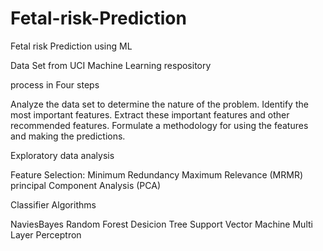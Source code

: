 # Fetal-risk-Prediction
Fetal risk Prediction using ML


Data Set from UCI Machine Learning respository

process in Four steps

Analyze the data set to determine the nature of the problem.
Identify the most important features.
Extract these important features and other recommended features.
Formulate a methodology for using the features and making the predictions. 


Exploratory data analysis

Feature Selection:
  Minimum Redundancy Maximum Relevance (MRMR)
  principal Component Analysis (PCA)
  
Classifier Algorithms

  NaviesBayes
  Random Forest
  Desicion Tree
  Support Vector Machine
  Multi Layer Perceptron
  
